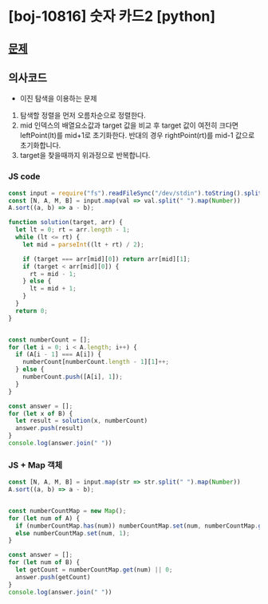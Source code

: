 # [boj-10816] 숫자 카드2 [python]

## [문제](https://www.acmicpc.net/problem/10816)

## 의사코드
- 이진 탐색을 이용하는 문제
1. 탐색할 정렬을 먼저 오름차순으로 정렬한다.
2. mid 인덱스의 배열요소값과 target 값을 비교 후 target 값이 여전히 크다면 leftPoint(lt)를 mid+1로 초기화한다. 반대의 경우 rightPoint(rt)를 mid-1 값으로 초기화합니다.
3. target을 찾을때까지 위과정으로 반복합니다.




### JS code 
```js
const input = require("fs").readFileSync("/dev/stdin").toString().split("\n");
const [N, A, M, B] = input.map(val => val.split(" ").map(Number))
A.sort((a, b) => a - b);

function solution(target, arr) {
  let lt = 0; rt = arr.length - 1;
  while (lt <= rt) {
    let mid = parseInt((lt + rt) / 2);

    if (target === arr[mid][0]) return arr[mid][1];
    if (target < arr[mid][0]) {
      rt = mid - 1;
    } else {
      lt = mid + 1;
    }
  }
  return 0;
}


const numberCount = [];
for (let i = 0; i < A.length; i++) {
  if (A[i - 1] === A[i]) {
    numberCount[numberCount.length - 1][1]++;
  } else { 
    numberCount.push([A[i], 1]); 
  }
}

const answer = [];
for (let x of B) {
  let result = solution(x, numberCount)
  answer.push(result)
}
console.log(answer.join(" "))

```
### JS + Map 객체
```js
const [N, A, M, B] = input.map(str => str.split(" ").map(Number))
A.sort((a, b) => a - b);


const numberCountMap = new Map();
for (let num of A) {
  if (numberCountMap.has(num)) numberCountMap.set(num, numberCountMap.get(num) + 1);
  else numberCountMap.set(num, 1);
}

const answer = [];
for (let num of B) {
  let getCount = numberCountMap.get(num) || 0;
  answer.push(getCount)
}
console.log(answer.join(" "))
```